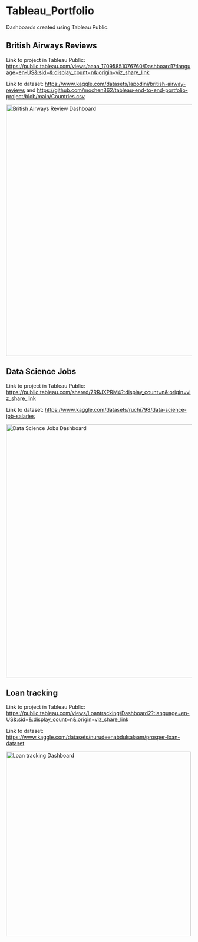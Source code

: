 # Tableau_Portfolio
Dashboards created using Tableau Public.


## British Airways Reviews

Link to project in Tableau Public: https://public.tableau.com/views/aaaa_17095851076760/Dashboard1?:language=en-US&:sid=&:display_count=n&:origin=viz_share_link

Link to dataset: https://www.kaggle.com/datasets/lapodini/british-airway-reviews and https://github.com/mochen862/tableau-end-to-end-portfolio-project/blob/main/Countries.csv

<img width="683" alt="British Airways Review Dashboard" src="https://github.com/Klaud247/Tableau_Portfolio/assets/161705800/c0970de8-89e5-4338-9383-24034bd3d62f">


## Data Science Jobs

Link to project in Tableau Public: https://public.tableau.com/shared/7RRJXPRM4?:display_count=n&:origin=viz_share_link

Link to dataset: https://www.kaggle.com/datasets/ruchi798/data-science-job-salaries

<img width="688" alt="Data Science Jobs Dashboard" src="https://github.com/Klaud247/Tableau_Portfolio/assets/161705800/ffc226c2-71dc-4d9e-b016-0ededaf17bbe">


## Loan tracking

Link to project in Tableau Public: https://public.tableau.com/views/Loantracking/Dashboard2?:language=en-US&:sid=&:display_count=n&:origin=viz_share_link

Link to dataset: https://www.kaggle.com/datasets/nurudeenabdulsalaam/prosper-loan-dataset

<img width="501" alt="Loan tracking Dashboard" src="https://github.com/Klaud247/Tableau_Portfolio/assets/161705800/ef1a35b2-0a76-4bc5-8b41-f3ed9650a144">
